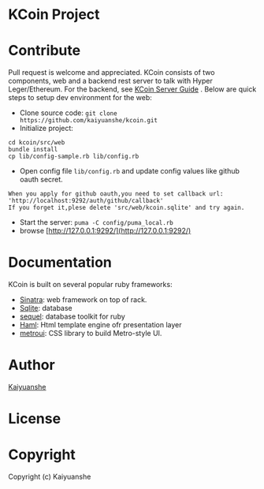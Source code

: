 KCoin Project
========

# Contribute
Pull request is welcome and appreciated. KCoin consists of two components, web and a backend rest server
to talk with Hyper Leger/Ethereum. For the backend, see [KCoin Server Guide](https://github.com/kaiyuanshe/kcoin/tree/master/src/server)
. Below are quick steps to setup dev environment for the web:

- Clone source code: `git clone https://github.com/kaiyuanshe/kcoin.git`
- Initialize project:
```
cd kcoin/src/web
bundle install
cp lib/config-sample.rb lib/config.rb
```
- Open config file `lib/config.rb` and update config values like github oauth secret.
```
When you apply for github oauth,you need to set callback url:
'http://localhost:9292/auth/github/callback'
If you forget it,plese delete 'src/web/kcoin.sqlite' and try again.
```
- Start the server: `puma -C config/puma_local.rb`
- browse [http://127.0.0.1:9292/](http://127.0.0.1:9292/)

# Documentation

KCoin is built on several popular ruby frameworks:
- [Sinatra](http://sinatrarb.com/documentation.html): web framework on top of rack.
- [Sqlite](https://www.sqlite.org/docs.html): database
- [sequel](https://sequel.jeremyevans.net/documentation.html): database toolkit for ruby
- [Haml](http://haml.info/docs/yardoc/): Html template engine ofr presentation layer
- [metroui](https://metroui.org.ua/intro.html): CSS library to build Metro-style UI.

# Author
[Kaiyuanshe](http://www.kaiyuanshe.cn)

# License

# Copyright
Copyright (c) Kaiyuanshe
